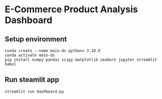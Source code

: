 # E-Commerce Product Analysis Dashboard

## Setup environment
```
conda create --name main-ds python= 3.10.9
conda activate main-ds
pip install numpy pandas scipy matplotlib seaborn jupyter streamlit babel
```

## Run steamlit app
```
streamlit run dashboard.py
```
